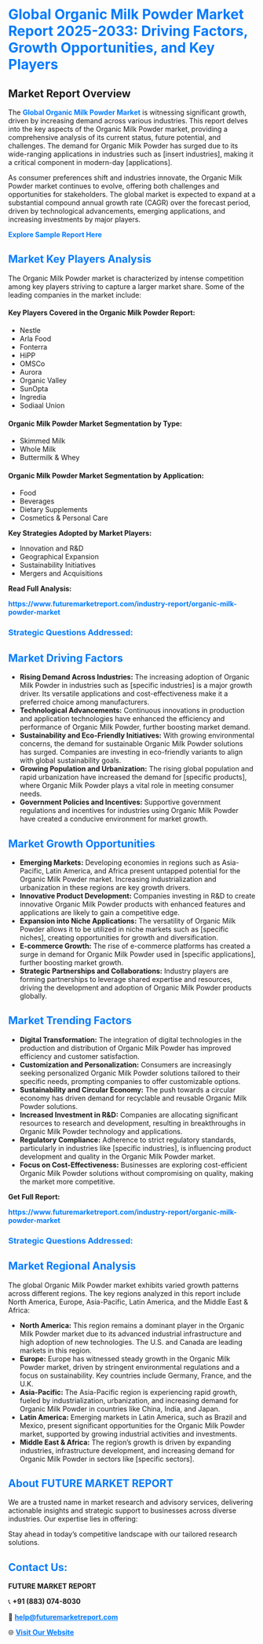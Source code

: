<h1 style="color: #007BFF;">Global Organic Milk Powder Market Report 2025-2033: Driving Factors, Growth Opportunities, and Key Players</h1>

<section id="overview">
<h2>Market Report Overview</h2>
<p>The <a href="https://www.futuremarketreport.com/industry-report/organic-milk-powder-market" style="color: #007BFF; text-decoration: none;"><strong>Global Organic Milk Powder Market</strong></a> is witnessing significant growth, driven by increasing demand across various industries. This report delves into the key aspects of the Organic Milk Powder market, providing a comprehensive analysis of its current status, future potential, and challenges. The demand for Organic Milk Powder has surged due to its wide-ranging applications in industries such as [insert industries], making it a critical component in modern-day [applications].</p>
<p>As consumer preferences shift and industries innovate, the Organic Milk Powder market continues to evolve, offering both challenges and opportunities for stakeholders. The global market is expected to expand at a substantial compound annual growth rate (CAGR) over the forecast period, driven by technological advancements, emerging applications, and increasing investments by major players.</p>
</section>

<section id="overview">
<p><a href="https://www.futuremarketreport.com/request-sample/reportId=52535" style="color: #007BFF; text-decoration: none;"><strong>Explore Sample Report Here</strong></a></p>
</section>

<section id="key-players">
<h2 style="color: #007BFF;">Market Key Players Analysis</h2>
<p>The Organic Milk Powder market is characterized by intense competition among key players striving to capture a larger market share. Some of the leading companies in the market include:</p>
<h4>Key Players Covered in the Organic Milk Powder Report:</h4>
<ul><li>Nestle</li><li>Arla Food</li><li>Fonterra</li><li>HiPP</li><li>OMSCo</li><li>Aurora</li><li>Organic Valley</li><li>SunOpta</li><li>Ingredia</li><li>Sodiaal Union</li></ul>
<h4>Organic Milk Powder Market Segmentation by Type:</h4>
<ul><li>Skimmed Milk</li><li>Whole Milk</li><li>Buttermilk &amp; Whey</li></ul>

<h4>Organic Milk Powder Market Segmentation by Application:</h4>
<ul><li>Food</li><li>Beverages</li><li>Dietary Supplements</li><li>Cosmetics &amp; Personal Care</li></ul>
<p><strong>Key Strategies Adopted by Market Players:</strong></p>
<ul>
<li>Innovation and R&D</li>
<li>Geographical Expansion</li>
<li>Sustainability Initiatives</li>
<li>Mergers and Acquisitions</li>
</ul>
</section>

<section>
<p><strong>Read Full Analysis: </strong></p><a href="https://www.futuremarketreport.com/industry-report/organic-milk-powder-market" style="color: #007BFF; text-decoration: none;"><strong>https://www.futuremarketreport.com/industry-report/organic-milk-powder-market</strong></a>
<h3 style="color: #007BFF;">Strategic Questions Addressed:</h3>
</section>

<section id="driving-factors">
<h2 style="color: #007BFF;">Market Driving Factors</h2>
<ul>
<li><strong>Rising Demand Across Industries:</strong> The increasing adoption of Organic Milk Powder in industries such as [specific industries] is a major growth driver. Its versatile applications and cost-effectiveness make it a preferred choice among manufacturers.</li>
<li><strong>Technological Advancements:</strong> Continuous innovations in production and application technologies have enhanced the efficiency and performance of Organic Milk Powder, further boosting market demand.</li>
<li><strong>Sustainability and Eco-Friendly Initiatives:</strong> With growing environmental concerns, the demand for sustainable Organic Milk Powder solutions has surged. Companies are investing in eco-friendly variants to align with global sustainability goals.</li>
<li><strong>Growing Population and Urbanization:</strong> The rising global population and rapid urbanization have increased the demand for [specific products], where Organic Milk Powder plays a vital role in meeting consumer needs.</li>
<li><strong>Government Policies and Incentives:</strong> Supportive government regulations and incentives for industries using Organic Milk Powder have created a conducive environment for market growth.</li>
</ul>
</section>

<section id="growth-opportunities">
<h2 style="color: #007BFF;">Market Growth Opportunities</h2>
<ul>
<li><strong>Emerging Markets:</strong> Developing economies in regions such as Asia-Pacific, Latin America, and Africa present untapped potential for the Organic Milk Powder market. Increasing industrialization and urbanization in these regions are key growth drivers.</li>
<li><strong>Innovative Product Development:</strong> Companies investing in R&D to create innovative Organic Milk Powder products with enhanced features and applications are likely to gain a competitive edge.</li>
<li><strong>Expansion into Niche Applications:</strong> The versatility of Organic Milk Powder allows it to be utilized in niche markets such as [specific niches], creating opportunities for growth and diversification.</li>
<li><strong>E-commerce Growth:</strong> The rise of e-commerce platforms has created a surge in demand for Organic Milk Powder used in [specific applications], further boosting market growth.</li>
<li><strong>Strategic Partnerships and Collaborations:</strong> Industry players are forming partnerships to leverage shared expertise and resources, driving the development and adoption of Organic Milk Powder products globally.</li>
</ul>
</section>

<section id="trending-factors">
<h2 style="color: #007BFF;">Market Trending Factors</h2>
<ul>
<li><strong>Digital Transformation:</strong> The integration of digital technologies in the production and distribution of Organic Milk Powder has improved efficiency and customer satisfaction.</li>
<li><strong>Customization and Personalization:</strong> Consumers are increasingly seeking personalized Organic Milk Powder solutions tailored to their specific needs, prompting companies to offer customizable options.</li>
<li><strong>Sustainability and Circular Economy:</strong> The push towards a circular economy has driven demand for recyclable and reusable Organic Milk Powder solutions.</li>
<li><strong>Increased Investment in R&D:</strong> Companies are allocating significant resources to research and development, resulting in breakthroughs in Organic Milk Powder technology and applications.</li>
<li><strong>Regulatory Compliance:</strong> Adherence to strict regulatory standards, particularly in industries like [specific industries], is influencing product development and quality in the Organic Milk Powder market.</li>
<li><strong>Focus on Cost-Effectiveness:</strong> Businesses are exploring cost-efficient Organic Milk Powder solutions without compromising on quality, making the market more competitive.</li>
</ul>
</section>

<section>
<p><strong>Get Full Report: </strong></p><a href="https://www.futuremarketreport.com/industry-report/organic-milk-powder-market" style="color: #007BFF; text-decoration: none;"><strong>https://www.futuremarketreport.com/industry-report/organic-milk-powder-market</strong></a>
<h3 style="color: #007BFF;">Strategic Questions Addressed:</h3>
</section>


<section id="regional-analysis">
<h2 style="color: #007BFF;">Market Regional Analysis</h2>
<p>The global Organic Milk Powder market exhibits varied growth patterns across different regions. The key regions analyzed in this report include North America, Europe, Asia-Pacific, Latin America, and the Middle East & Africa:</p>
<ul>
<li><strong>North America:</strong> This region remains a dominant player in the Organic Milk Powder market due to its advanced industrial infrastructure and high adoption of new technologies. The U.S. and Canada are leading markets in this region.</li>
<li><strong>Europe:</strong> Europe has witnessed steady growth in the Organic Milk Powder market, driven by stringent environmental regulations and a focus on sustainability. Key countries include Germany, France, and the U.K.</li>
<li><strong>Asia-Pacific:</strong> The Asia-Pacific region is experiencing rapid growth, fueled by industrialization, urbanization, and increasing demand for Organic Milk Powder in countries like China, India, and Japan.</li>
<li><strong>Latin America:</strong> Emerging markets in Latin America, such as Brazil and Mexico, present significant opportunities for the Organic Milk Powder market, supported by growing industrial activities and investments.</li>
<li><strong>Middle East & Africa:</strong> The region’s growth is driven by expanding industries, infrastructure development, and increasing demand for Organic Milk Powder in sectors like [specific sectors].</li>
</ul>
</section>

<footer>
<h2 style="color: #007BFF;">About FUTURE MARKET REPORT</h2>
<p>We are a trusted name in market research and advisory services, delivering actionable insights and strategic support to businesses across diverse industries. Our expertise lies in offering:</p>

<p>Stay ahead in today’s competitive landscape with our tailored research solutions.</p>

<h2 style="color: #007BFF;">Contact Us:</h2>
<p><strong>FUTURE MARKET REPORT</strong></p>
<p>📞 <strong>+91 (883) 074-8030</strong></p>
<p>📧 <strong><a href="mailto:help@futuremarketreport.com" style="color: #007BFF;">help@futuremarketreport.com</a></strong></p>
<p>🌐 <strong><a href="https://www.futuremarketreport.com/" style="color: #007BFF;">Visit Our Website</a></strong></p>
</footer>